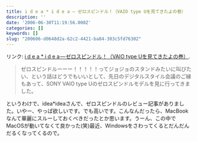 ```yaml
---
title: i d e a * i d e a — ゼロスピンドル！（VAIO type Uを見てきたよの巻）
description: ''
date: '2006-06-30T11:19:56.000Z'
categories: []
keywords: []
slug: "200606-d0648d2a-62c2-4421-ba84-303c5fd76302"
---
```

リンク: [i d e a \* i d e a — ゼロスピンドル！（VAIO type Uを見てきたよの巻）](http://www.ideaxidea.com/archives/2006/06/vaio_type_u.html "i d e a * i d e a - ゼロスピンドル！（VAIO type Uを見てきたよの巻）").

> ゼロスピンドルーーー！！！！！ってジョジョのスタンドみたいに叫びたい、という話はどうでもいいとして、先日のデジタルスタイル会議のご縁もあって、SONY VAIO type Uのゼロスピンドルモデルを見に行ってきました。

というわけで、idea\*ideaさんで、ゼロスピンドルのレビュー記事がありました。いやー、やっぱ欲しいです。でも高いです。こんなんだったら、MacBookなんて華麗にスルーしておくべきだったとか思います。うーん、この中でMacOSが動いてなくて良かった(笑)最近、Windowsをさわってくるとだんだんだるくなってくるので。